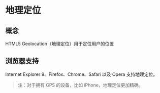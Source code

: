# 地理定位

## 概念

HTML5 Geolocation（地理定位）用于定位用户的位置

## 浏览器支持

Internet Explorer 9、Firefox、Chrome、Safari 以及 Opera 支持地理定位。

> 注：对于拥有 GPS 的设备，比如 iPhone，地理定位更加精确。
